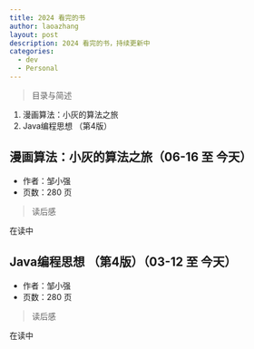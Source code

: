 ```yaml
---
title: 2024 看完的书
author: laoazhang
layout: post
description: 2024 看完的书，持续更新中
categories: 
  - dev
  - Personal
---
```


> 目录与简述

1. 漫画算法：小灰的算法之旅
2. Java编程思想 （第4版）

## 漫画算法：小灰的算法之旅（06-16 至 今天）

- 作者：邹小强
- 页数：280 页

> 读后感

在读中

## Java编程思想 （第4版）（03-12 至 今天）

- 作者：邹小强
- 页数：280 页

> 读后感

在读中

